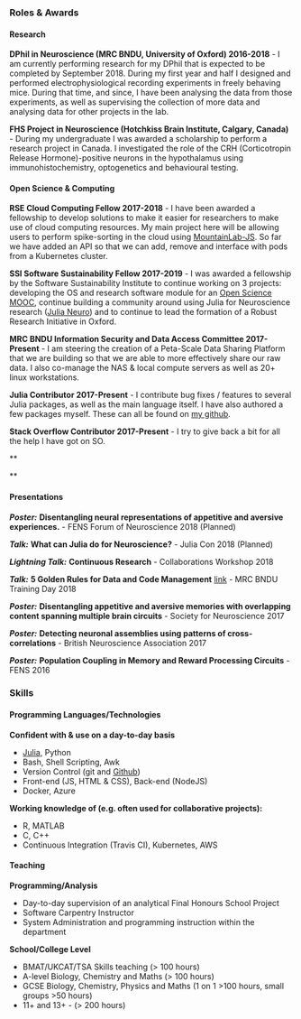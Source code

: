### Roles & Awards

#### Research
**DPhil in Neuroscience (MRC BNDU, University of Oxford) 2016-2018** - I am currently performing research for my DPhil that is expected to be completed by September 2018. During my first year and half I designed and performed electrophysiological recording experiments in freely behaving mice. During that time, and since, I have been analysing the data from those experiments, as well as supervising the collection of more data and analysing data for other projects in the lab.

**FHS Project in Neuroscience (Hotchkiss Brain Institute, Calgary, Canada)** - During my undergraduate I was awarded a scholarship to perform a research project in Canada. I investigated the role of the CRH (Corticotropin Release Hormone)-positive neurons in the hypothalamus using immunohistochemistry, optogenetics and behavioural testing.

#### Open Science & Computing
**RSE Cloud Computing Fellow 2017-2018** - I have been awarded a fellowship to develop solutions to make it easier for researchers to make use of cloud computing resources. My main project here will be allowing users to perform spike-sorting in the cloud using [MountainLab-JS](https://github.com/flatironinstitute/mountainlab-js). So far we have added an API so that we can add, remove and interface with pods from a Kubernetes cluster.

**SSI Software Sustainability Fellow 2017-2019** - I was awarded a fellowship by the Software Sustainability Institute to continue working on 3 projects: developing the OS and research software module for an [Open Science MOOC](https://opensciencemooc.eu/about-us/production-team/), continue building a community around using Julia for Neuroscience research ([Julia Neuro](https://julianeuro.github.io/)) and to continue to lead the formation of a Robust Research Initiative in Oxford. 

**MRC BNDU Information Security and Data Access Committee 2017-Present** - I am steering the creation of a Peta-Scale Data Sharing Platform that we are building so that we are able to more effectively share our raw data. I also co-manage the NAS & local compute servers as well as 20+ linux workstations. 

**Julia Contributor 2017-Present** - I contribute bug fixes / features to several Julia packages, as well as the main language itself. I have also authored a few packages myself. These can all be found on [my github](https://github.com/alexmorley).

**Stack Overflow Contributor 2017-Present** - I try to give back a bit for all the help I have got on SO.

**
 
 
 
**
#### Presentations
***Poster:*** **Disentangling neural representations of appetitive and aversive experiences.** - FENS Forum of Neuroscience 2018 (Planned)

***Talk:*** **What can Julia do for Neuroscience?** - Julia Con 2018 (Planned)

***Lightning Talk:*** **Continuous Research** - Collaborations Workshop 2018  

***Talk:*** **5 Golden Rules for Data and Code Management** [link](https://alexmorley.me/projects/SSIFellowship/data-talk/) - MRC BNDU Training Day 2018  
 
***Poster:*** **Disentangling appetitive and aversive memories with overlapping content spanning multiple brain circuits** - Society for Neuroscience 2017  

***Poster:*** **Detecting neuronal assemblies using patterns of cross-correlations** - British Neuroscience Association 2017  

***Poster:*** **Population Coupling in Memory and Reward Processing Circuits** - FENS 2016  


### Skills
#### Programming Languages/Technologies
**Confident with & use on a day-to-day basis**
- [Julia](http://julialang.org), Python
- Bash, Shell Scripting, Awk
- Version Control (git and [Github](https://github.com/alexmorley))
- Front-end (JS, HTML & CSS), Back-end (NodeJS)
- Docker, Azure

**Working knowledge of (e.g. often used for collaborative projects):**
- R, MATLAB
- C, C++
- Continuous Integration (Travis CI), Kubernetes, AWS

#### Teaching
**Programming/Analysis**
- Day-to-day supervision of an analytical Final Honours School Project
- Software Carpentry Instructor
- System Administration and programming instruction within the department

**School/College Level**
- BMAT/UKCAT/TSA Skills teaching (> 100 hours)
- A-level Biology, Chemistry and Maths (> 100 hours)
- GCSE Biology, Chemistry, Physics and Maths (1 on 1 >100 hours, small groups >50 hours)
- 11+ and 13+ - (> 200 hours)
